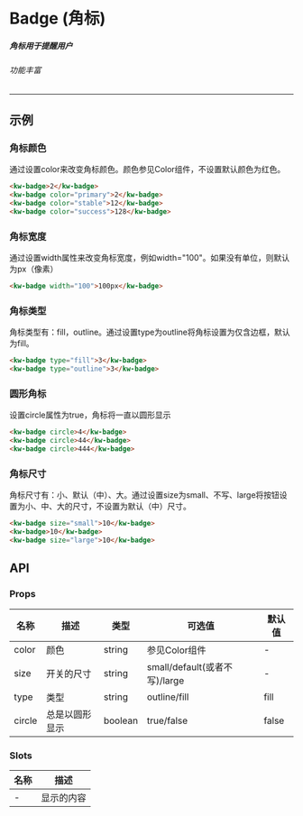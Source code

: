 # Badge (角标)
##### 角标用于提醒用户
###### 功能丰富
---
## 示例
### 角标颜色
通过设置color来改变角标颜色。颜色参见Color组件，不设置默认颜色为红色。
```html
<kw-badge>2</kw-badge>
<kw-badge color="primary">2</kw-badge>
<kw-badge color="stable">12</kw-badge>
<kw-badge color="success">128</kw-badge>
```
### 角标宽度
通过设置width属性来改变角标宽度，例如width="100"。如果没有单位，则默认为px（像素）
```html
<kw-badge width="100">100px</kw-badge>
```
### 角标类型
角标类型有：fill，outline。通过设置type为outline将角标设置为仅含边框，默认为fill。
```html
<kw-badge type="fill">3</kw-badge>
<kw-badge type="outline">3</kw-badge>
```
### 圆形角标
设置circle属性为true，角标将一直以圆形显示
```html
<kw-badge circle>4</kw-badge>
<kw-badge circle>44</kw-badge>
<kw-badge circle>444</kw-badge>
```
### 角标尺寸
角标尺寸有：小、默认（中）、大。通过设置size为small、不写、large将按钮设置为小、中、大的尺寸，不设置为默认（中）尺寸。 
```html
<kw-badge size="small">10</kw-badge>
<kw-badge>10</kw-badge>
<kw-badge size="large">10</kw-badge>
```
## API
### Props
名称 |描述|类型|可选值|默认值
---|---|---|---|---
color|颜色|string|参见Color组件|-
size|开关的尺寸|string|small/default(或者不写)/large|-
type|类型|string|outline/fill|fill
circle|总是以圆形显示|boolean|true/false|false
### Slots
名称|描述
---|---
-|显示的内容
